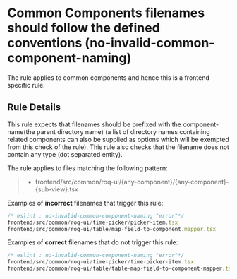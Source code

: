 # Common Components filenames should follow the defined conventions (no-invalid-common-component-naming)

The rule applies to common components and hence this is a frontend specific rule.

## Rule Details

This rule expects that filenames should be prefixed with the component-name(the parent directory name) (a list of directory names containing related components can also be supplied as options which will be exempted from this check of the rule). This rule also checks that the filename does not contain any type (dot separated entity). 

The rule applies to files matching the following pattern:

>- frontend/src/common/roq-ui/{any-component}/{any-component}-{sub-view}.tsx

Examples of **incorrect** filenames that trigger this rule:

```js
/* eslint : no-invalid-common-component-naming "error"*/
frontend/src/common/roq-ui/time-picker/picker-item.tsx
frontend/src/common/roq-ui/table/map-field-to-component.mapper.tsx
```

Examples of **correct** filenames that do not trigger this rule:

```js
/* eslint : no-invalid-common-component-naming "error"*/
frontend/src/common/roq-ui/time-picker/time-picker-item.tsx
frontend/src/common/roq-ui/table/table-map-field-to-component-mapper.tsx
```

